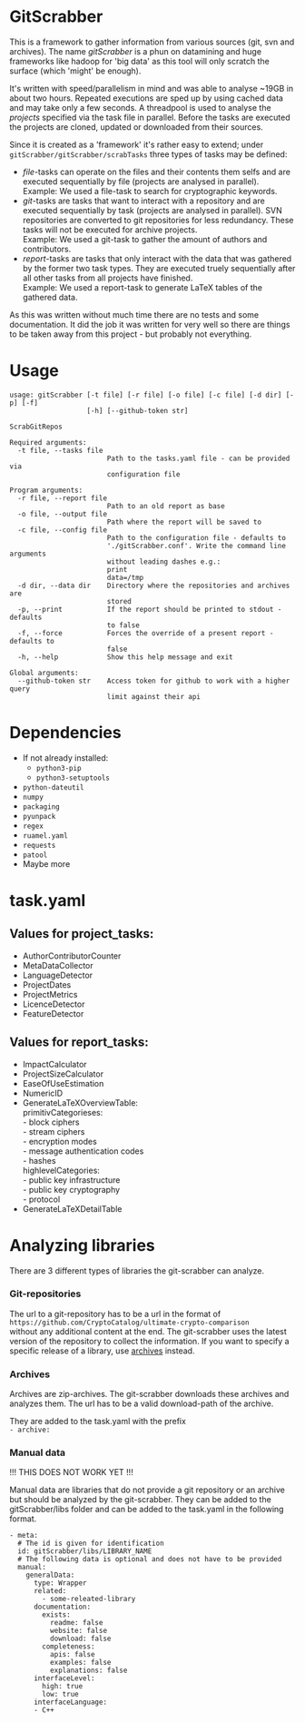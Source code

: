 # GitScrabber

This is a framework to gather information from various sources (git, svn and archives).
The name _gitScrabber_ is a phun on datamining and huge frameworks like hadoop for 'big data' as this tool will only scratch the surface (which 'might' be enough).

It's written with speed/parallelism in mind and was able to analyse ~19GB in about two hours.
Repeated executions are sped up by using cached data and may take only a few seconds.
A threadpool is used to analyse the _projects_ specified via the task file in parallel.
Before the tasks are executed the projects are cloned, updated or downloaded from their sources.

Since it is created as a 'framework' it's rather easy to extend; under `gitScrabber/gitScrabber/scrabTasks` three types of tasks may be defined:
* _file_-tasks can operate on the files and their contents them selfs and are executed sequentially by file (projects are analysed in parallel).<br>
  Example: We used a file-task to search for cryptographic keywords.
* _git_-tasks are tasks that want to interact with a repository and are executed sequentially by task (projects are analysed in parallel).
  SVN repositories are converted to git repositories for less redundancy.
  These tasks will not be executed for archive projects.<br>
  Example: We used a git-task to gather the amount of authors and contributors.
* _report_-tasks are tasks that only interact with the data that was gathered by the former two task types.
  They are executed truely sequentially after all other tasks from all projects have finished.<br>
  Example: We used a report-task to generate LaTeX tables of the gathered data.

As this was written without much time there are no tests and some documentation.
It did the job it was written for very well so there are things to be taken away from this project - but probably not everything.

# Usage

```
usage: gitScrabber [-t file] [-r file] [-o file] [-c file] [-d dir] [-p] [-f]
                   [-h] [--github-token str]

ScrabGitRepos

Required arguments:
  -t file, --tasks file
                        Path to the tasks.yaml file - can be provided via
                        configuration file

Program arguments:
  -r file, --report file
                        Path to an old report as base
  -o file, --output file
                        Path where the report will be saved to
  -c file, --config file
                        Path to the configuration file - defaults to
                        './gitScrabber.conf'. Write the command line arguments
                        without leading dashes e.g.:
                        print
                        data=/tmp
  -d dir, --data dir    Directory where the repositories and archives are
                        stored
  -p, --print           If the report should be printed to stdout - defaults
                        to false
  -f, --force           Forces the override of a present report - defaults to
                        false
  -h, --help            Show this help message and exit

Global arguments:
  --github-token str    Access token for github to work with a higher query
                        limit against their api
```

# Dependencies

- If not already installed:
    - `python3-pip`
    - `python3-setuptools`
- `python-dateutil`
- `numpy`
- `packaging`
- `pyunpack`
- `regex`
- `ruamel.yaml`
- `requests`
- `patool`
- Maybe more

# task.yaml

## Values for project_tasks:
- AuthorContributorCounter
- MetaDataCollector
- LanguageDetector
- ProjectDates
- ProjectMetrics
- LicenceDetector
- FeatureDetector

## Values for report_tasks:
- ImpactCalculator
- ProjectSizeCalculator
- EaseOfUseEstimation
- NumericID
- GenerateLaTeXOverviewTable:  
    primitivCategorieses:  
      - block ciphers  
      - stream ciphers  
      - encryption modes  
      - message authentication codes  
      - hashes  
    highlevelCategories:  
      - public key infrastructure  
      - public key cryptography  
      - protocol  
- GenerateLaTeXDetailTable  

# Analyzing libraries
There are 3 different types of libraries the git-scrabber can analyze.

### Git-repositories
The url to a git-repository has to be a url in the format of  
```https://github.com/CryptoCatalog/ultimate-crypto-comparison```  
without any additional content at the end. The git-scrabber uses the latest version of the repository to collect the information. If you want to specify a specific release of a library, use [archives](#archives) instead.

### Archives
Archives are zip-archives. The git-scrabber downloads these archives and analyzes them. The url has to be a valid download-path of the archive.

They are added to the task.yaml with the prefix  
```- archive:```

### Manual data
!!! THIS DOES NOT WORK YET !!!

Manual data are libraries that do not provide a git repository or an archive but should be analyzed by the git-scrabber. They can be added to the gitScrabber/libs folder and can be added to the task.yaml in the following format.

```
- meta:
  # The id is given for identification
  id: gitScrabber/libs/LIBRARY_NAME
  # The following data is optional and does not have to be provided
  manual:
    generalData:
      type: Wrapper
      related:
        - some-releated-library
      documentation:
        exists:
          readme: false
          website: false
          download: false
        completeness:
          apis: false
          examples: false
          explanations: false
      interfaceLevel:
        high: true
        low: true
      interfaceLanguage:
      - C++
```
